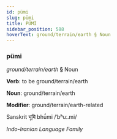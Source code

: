 ```yaml
---
id: pümi
slug: pümi
title: PÜMİ
sidebar_position: 588
hoverText: ground/terrain/earth § Noun
---
```


### pümi

*ground/terrain/earth* **§** Noun

**Verb**: to be ground/terrain/earth

**Noun**: ground/terrain/earth

**Modifier**: ground/terrain/earth-related

Sanskrit भूमि bhū́mi /ˈbʱuː.mi/

*Indo-Iranian Language Family*